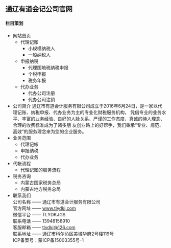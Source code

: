 ## 通辽有道会记公司官网

#### 栏目策划
+ 网站首页
    - 代理记账
        * 小规模纳税人 
        * 一般纳税人
    - 申报纳税
        * 代理国地税纳税申报
        * 个税申报
        * 税务年报   
    - 代办业务
        * 代办公司注册 
        * 代办公司注销
+ 公司简介
    通辽市有道会计服务有限公司成立于2016年6月24日，是一家以代理记账、纳税申报、代办业务为主的专业化财税服务机构，
    凭借专业的业务水平、丰富的业务经验、良好的人脉关系、严谨的工作态度、真诚的待人理念、合理的收费标准成为了诸多朋
    友创业路上的好帮手，我们秉承“专业、规范、高效”的服务理念来为您的企业服务。
+ 业务范围
    - 代理记帐
    - 申报纳税
    - 代办业务
+ 代帐流程
    - 代理记账的服务流程
+ 税务咨询
    - 内蒙古国家税务总局
    - 内蒙古地方税务总局
+ 联系我们  
    公司名称 —— 通辽市有道会计服务有限公司  
    官方网址 —— www.tlydkj.com  
    微信平台 —— TLYDKJGS  
    联系电话 —— 13948158910  
    客服邮箱 —— tlydkj@126.com  
    联系地址 —— 通辽市科尔沁区美域华府2号楼119号  
    ICP备案号：蒙ICP备15003355号-1
    
